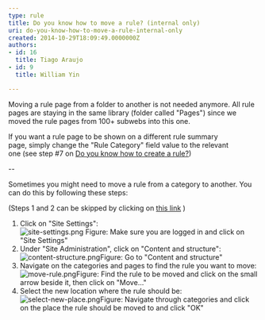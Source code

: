 ```yaml
---
type: rule
title: Do you know how to move a rule? (internal only)
uri: do-you-know-how-to-move-a-rule-internal-only
created: 2014-10-29T18:09:49.0000000Z
authors:
- id: 16
  title: Tiago Araujo
- id: 9
  title: William Yin

---
```


 
Moving a rule page from a folder to another is not needed anymore. All rule pages are staying in the same library (folder called "Pages") since we moved the rule pages from 100+ subwebs into this one.

If you want a rule page to be shown on a different rule summary page, simply change the "Rule Category" field value to the relevant one (see step #7 on [Do you know how to create a rule?​](/Communication/Rules-to-Better-Adding-Rules/Pages/how-to-create-a-rule.aspx))

--​

Sometimes you might need to move a rule from a category to another. You can do this by following these steps:

(Steps 1 and 2 can be skipped by clicking on [this link](/_layouts/15/sitemanager.aspx?Source=%7bWebUrl%7d_layouts/15/settings.aspx) )

1. ​Click on "Site Settings": <br>      ![site-settings.png](/Communication/Rules-to-Better-Adding-Rules/PublishingImages/Pages/how-to-move-a-rule/site-settings.png)​ Figure: Make sure you are logged in and click on "Site Settings"
2. Under "Site Administration", click on "Content and structure": <br>      ![content-structure.png](/Communication/Rules-to-Better-Adding-Rules/PublishingImages/Pages/how-to-move-a-rule/content-structure.png)Figure: Go to "Content and structure"
3. Navigate on the categories and pages to find the rule you want to move: <br>      ![move-rule.png](/Communication/Rules-to-Better-Adding-Rules/PublishingImages/Pages/how-to-move-a-rule/move-rule.png)Figure: Find the rule to be moved and click on the small arrow beside it, then click on "Move..."
4. Select the new location where the rule should be: <br>      ![select-new-place.png](/Communication/Rules-to-Better-Adding-Rules/PublishingImages/Pages/how-to-move-a-rule/select-new-place.png)Figure: Navigate through categories and click on the place the rule should be moved to​ and click "OK"

​  
